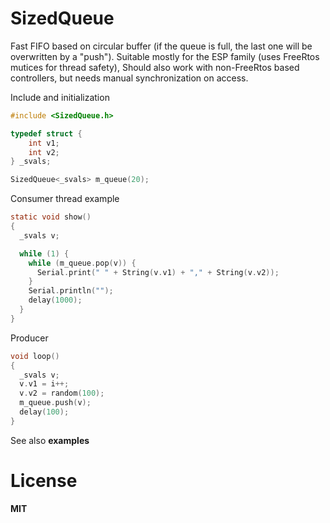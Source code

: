 # SizedQueue
Fast FIFO based on circular buffer (if the queue is full, the last one will be overwritten by a "push").
Suitable mostly for the ESP family (uses FreeRtos mutices for thread safety), Should also work with non-FreeRtos based controllers, but needs manual synchronization on access.

Include and initialization
```c
#include <SizedQueue.h>

typedef struct {
    int v1;
    int v2;
} _svals;

SizedQueue<_svals> m_queue(20);
```

Consumer thread example
```c
static void show()
{
  _svals v;

  while (1) {
    while (m_queue.pop(v)) {
      Serial.print(" " + String(v.v1) + "," + String(v.v2));
    }
    Serial.println("");
    delay(1000);
  }
}
```
Producer
```c
void loop()
{
  _svals v;
  v.v1 = i++;
  v.v2 = random(100);
  m_queue.push(v);
  delay(100);
}
```
See also **examples**
# License
**MIT**
